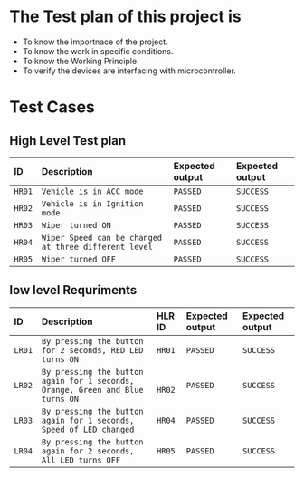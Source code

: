 # The Test plan of this project is

* To know the importnace of the project.
* To know the work in specific conditions.
* To know the Working Principle.
* To verify the devices are interfacing with microcontroller.

# Test Cases

## High Level Test plan


| ID        |  Description                                       |  Expected output|  Expected output|
| :-------- | :--------------------------------                  | :-------------- | :-------------- |
|`HR01`	    |`Vehicle is in ACC mode `                           |       `PASSED`  |  `SUCCESS`      |
|  `HR02`   | `Vehicle is in Ignition mode`                      | `PASSED `       |   `SUCCESS`      |
|`HR03`     | `Wiper turned ON`                                  |   `PASSED`      |   `SUCCESS`      |
|`HR04`	    |`Wiper Speed can be changed at three different level`|    `PASSED`    |   `SUCCESS`      |
|`HR05`	    |`Wiper turned OFF`                                   |    `PASSED`    |   `SUCCESS`      |


## low level Requriments  

|  ID   |  Description                                                                 |  HLR ID              | Expected output|  Expected output|           
| :-----| :----------------------------------------------------                        | :--------------------| :-------------- | :--------------|
| `LR01`|	`By pressing the button for 2 seconds, RED LED turns ON `                    |`HR01`                |	  `PASSED`     |  `SUCCESS`      |
|`LR02`	|  `By pressing the button again for 1 seconds, Orange, Green and Blue turns ON`|     ` HR02`	        |`PASSED `       |   `SUCCESS`      |
|`LR03` |	`By pressing the button again for 1 seconds, Speed of LED changed          `  |  `HR04`              |`PASSED `       |   `SUCCESS`      |	
|`LR04`|	`By pressing the button again for 2 seconds, All LED turns OFF  `	           |       `HR05`          |`PASSED `       |   `SUCCESS`      |

 
